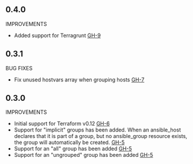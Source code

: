 ## 0.4.0

IMPROVEMENTS

* Added support for Terragrunt [GH-9](https://github.com/jtopjian/ansible-terraform-inventory/pull/9)

## 0.3.1

BUG FIXES

* Fix unused hostvars array when grouping hosts [GH-7](https://github.com/jtopjian/ansible-terraform-inventory/pull/7)

## 0.3.0

IMPROVEMENTS

* Initial support for Terraform v0.12 [GH-6](https://github.com/jtopjian/ansible-terraform-inventory/pull/6)
* Support for "implicit" groups has been added. When an ansible_host declares that it is part of a group, but no ansible_group resource exists, the group will automatically be created. [GH-5](https://github.com/jtopjian/ansible-terraform-inventory/pull/5)
* Support for an "all" group has been added [GH-5](https://github.com/jtopjian/ansible-terraform-inventory/pull/5)
* Support for an "ungrouped" group has been added [GH-5](https://github.com/jtopjian/ansible-terraform-inventory/pull/5)
